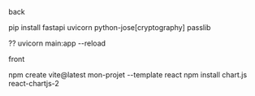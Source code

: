 back

pip install fastapi uvicorn python-jose[cryptography] passlib

?? uvicorn main:app --reload


front

npm create vite@latest mon-projet --template react
npm install chart.js react-chartjs-2
